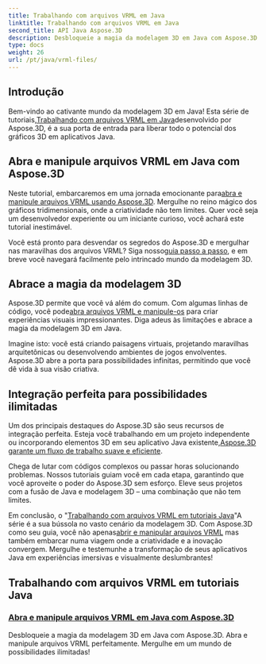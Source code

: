 ```yaml
---
title: Trabalhando com arquivos VRML em Java
linktitle: Trabalhando com arquivos VRML em Java
second_title: API Java Aspose.3D
description: Desbloqueie a magia da modelagem 3D em Java com Aspose.3D. Abra e manipule arquivos VRML perfeitamente. Mergulhe em um mundo de possibilidades ilimitadas!
type: docs
weight: 26
url: /pt/java/vrml-files/
---
```

## Introdução

 Bem-vindo ao cativante mundo da modelagem 3D em Java! Esta série de tutoriais,[Trabalhando com arquivos VRML em Java](./open-vrml-files-java/)desenvolvido por Aspose.3D, é a sua porta de entrada para liberar todo o potencial dos gráficos 3D em aplicativos Java.

## Abra e manipule arquivos VRML em Java com Aspose.3D
 Neste tutorial, embarcaremos em uma jornada emocionante para[abra e manipule arquivos VRML usando Aspose.3D](./open-vrml-files-java/). Mergulhe no reino mágico dos gráficos tridimensionais, onde a criatividade não tem limites. Quer você seja um desenvolvedor experiente ou um iniciante curioso, você achará este tutorial inestimável.

 Você está pronto para desvendar os segredos do Aspose.3D e mergulhar nas maravilhas dos arquivos VRML? Siga nosso[guia passo a passo](./open-vrml-files-java/), e em breve você navegará facilmente pelo intrincado mundo da modelagem 3D.

## Abrace a magia da modelagem 3D
 Aspose.3D permite que você vá além do comum. Com algumas linhas de código, você pode[abra arquivos VRML e manipule-os](./open-vrml-files-java/) para criar experiências visuais impressionantes. Diga adeus às limitações e abrace a magia da modelagem 3D em Java.

Imagine isto: você está criando paisagens virtuais, projetando maravilhas arquitetônicas ou desenvolvendo ambientes de jogos envolventes. Aspose.3D abre a porta para possibilidades infinitas, permitindo que você dê vida à sua visão criativa.

## Integração perfeita para possibilidades ilimitadas
 Um dos principais destaques do Aspose.3D são seus recursos de integração perfeita. Esteja você trabalhando em um projeto independente ou incorporando elementos 3D em seu aplicativo Java existente,[Aspose.3D garante um fluxo de trabalho suave e eficiente](./open-vrml-files-java/).

Chega de lutar com códigos complexos ou passar horas solucionando problemas. Nossos tutoriais guiam você em cada etapa, garantindo que você aproveite o poder do Aspose.3D sem esforço. Eleve seus projetos com a fusão de Java e modelagem 3D – uma combinação que não tem limites.

Em conclusão, o "[Trabalhando com arquivos VRML em tutoriais Java](./open-vrml-files-java/)"A série é a sua bússola no vasto cenário da modelagem 3D. Com Aspose.3D como seu guia, você não apenas[abrir e manipular arquivos VRML](./open-vrml-files-java/) mas também embarcar numa viagem onde a criatividade e a inovação convergem. Mergulhe e testemunhe a transformação de seus aplicativos Java em experiências imersivas e visualmente deslumbrantes!
## Trabalhando com arquivos VRML em tutoriais Java
### [Abra e manipule arquivos VRML em Java com Aspose.3D](./open-vrml-files-java/)
Desbloqueie a magia da modelagem 3D em Java com Aspose.3D. Abra e manipule arquivos VRML perfeitamente. Mergulhe em um mundo de possibilidades ilimitadas!